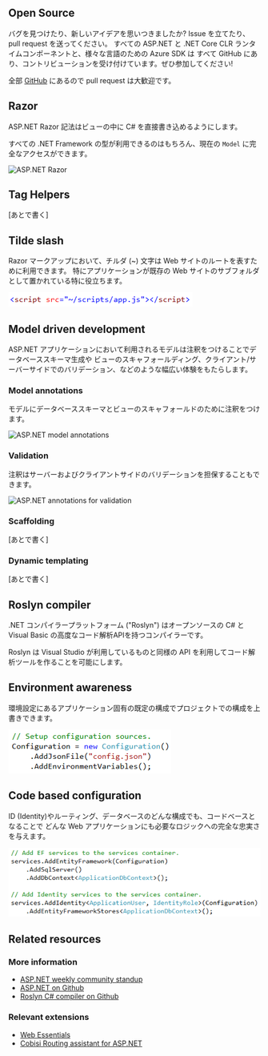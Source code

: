 ﻿<properties
	pageTitle="C# / ASP.NET"
	_description="ASP.NET is a free, open source web framework for building great Web sites and Web applications using HTML, CSS and JavaScript."
	description="ASP.NET は HTML、CSS、JavaScript を利用して素晴らしい Web サイトや Web アプリケーションを構築するための無料でオープンソースな Web フレームワークです。"
	slug="aspnet"
    order="100"
	keywords="c#, asp.net, roslyn, server-side, mvc, webforms, web forms, webpages, web pages"
/>

## Open Source
<!--
Found a bug or got a new idea? Open an issue or send a pull request. 
All of the ASP.NET and .NET Core CLR runtime components as well the Azure SDKs 
for any language are all on GitHub and taking contributions. Get involved today! 
-->

バグを見つけたり、新しいアイデアを思いつきましたか? Issue を立てたり、pull request を送ってください。
すべての ASP.NET と .NET Core CLR ランタイムコンポーネントと、様々な言語のための Azure SDK は
すべて GitHub にあり、コントリビューションを受け付けています。ぜひ参加してください!

<!--
It's all on [GitHub](https://github.com/aspnet/home/)
and pull requests are more than welcome.
-->

全部 [GitHub](https://github.com/aspnet/home/) にあるので pull request は大歓迎です。

## Razor
<!--
The ASP.NET Razor syntax allows you to inline C# directly inside
your views.
-->

ASP.NET Razor 記法はビューの中に C# を直接書き込めるようにします。

<!--
You've got full access to the current `Model` as well
as the entire .NET framework types available.
-->

すべての .NET Framework の型が利用できるのはもちろん、現在の `Model` に完全なアクセスができます。

![ASP.NET Razor](_assets/aspnet-razor.gif)

## Tag Helpers
<!--
coming soon...
-->

[あとで書く]

## Tilde slash
<!--
You can use the tilde (~) character in Razor markup to indicate the root
of the website. This is particularly useful when the root of the application
is located in a subfolder of an existing website.
-->

Razor マークアップにおいて、チルダ (~) 文字は Web サイトのルートを表すために利用できます。
特にアプリケーションが既存の Web サイトのサブフォルダとして置かれている特に役立ちます。

![ASP.NET the tilde character](_assets/aspnet-tilde.png)

## Model driven development
<!--
The models used in an ASP.NET application can be annotated to provide
a wide range of experiences such as database schema generation,
view scaffolding, client- and server-side validation and more.
-->

ASP.NET アプリケーションにおいて利用されるモデルは注釈をつけることでデータベーススキーマ生成や
ビューのスキャフォールディング、クライアント/サーバーサイドでのバリデーション、などのような幅広い体験をもたらします。

### Model annotations
<!--
Annotate your models to generate the database schema and scaffold views.
-->

モデルにデータベーススキーマとビューのスキャフォールドのために注釈をつけます。

![ASP.NET model annotations](_assets/aspnet-model-annotations.gif)

### Validation
<!--
Annotations will also ensure both server- and client-side validation.
-->

注釈はサーバーおよびクライアントサイドのバリデーションを担保することもできます。

![ASP.NET annotations for validation](_assets/aspnet-annotations-validation.gif)

### Scaffolding
<!--
In the works...
-->

[あとで書く]

### Dynamic templating
<!--
coming soon...
-->

[あとで書く]

## Roslyn compiler
<!--
The .NET Compiler Platform ("Roslyn") provides open-source C# and
Visual Basic compilers with rich code analysis APIs.
-->

.NET コンパイラープラットフォーム ("Roslyn") はオープンソースの C# と Visual Basic の高度なコード解析APIを持つコンパイラーです。

<!--
It enables building code analysis tools with the same APIs that are
used by Visual Studio.
-->

Roslyn は Visual Studio が利用しているものと同様の API を利用してコード解析ツールを作ることを可能にします。

## Environment awareness
<!--
The app specific configuration defaults to have environment settings override
the configuration in the projects.
-->

環境設定にあるアプリケーション固有の既定の構成でプロジェクトでの構成を上書きできます。

![ASP.NET configuration](_assets/aspnet-configuration.png)

## Code based configuration
<!--
Any identity, routing and database configuration is code based to give
full fidelity to the logic need for any web app.
-->

ID (Identity)やルーティング、データベースのどんな構成でも、コードベースとなることで
どんな Web アプリケーションにも必要なロジックへの完全な忠実さを与えます。

![ASP.NET code based configuration](_assets/aspnet-code-configuration.png)

<aside role="complementary">

## Related resources

<section>

### More information

- [ASP.NET weekly community standup](http://www.youtube.com/playlist?list=PL0M0zPgJ3HSftTAAHttA3JQU4vOjXFquF)
- [ASP.NET on Github](https://github.com/aspnet/home/)
- [Roslyn C# compiler on Github](https://github.com/dotnet/roslyn/)
</section>

<section>

### Relevant extensions

- [Web Essentials](https://visualstudiogallery.msdn.microsoft.com/ee6e6d8c-c837-41fb-886a-6b50ae2d06a2)
- [Cobisi Routing assistant for ASP.NET](https://visualstudiogallery.msdn.microsoft.com/f0589156-a8e6-47db-8bac-90f01ca6b8a3)
</section>

</aside>
